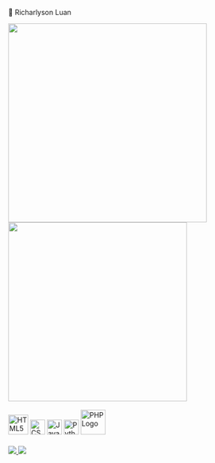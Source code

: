 🐳 Richarlyson Luan
<div>
  <img align="center" src="https://github-readme-stats.vercel.app/api?username=richarlysonl&show_icons=true&theme=dark" width="400">
  <img align="center"src="https://github-readme-stats.vercel.app/api/top-langs/?username=richarlysonl&layout=compact" width="360">
</div>  
<br>
<div style="display: inline-block; margin-bottom:20;">
        <img src="https://upload.wikimedia.org/wikipedia/commons/6/61/HTML5_logo_and_wordmark.svg" alt="HTML5 Logo" width="40">
        <img src="https://upload.wikimedia.org/wikipedia/commons/6/62/CSS3_logo.svg" alt="CSS3 Logo" width="30">
        <img src="https://upload.wikimedia.org/wikipedia/commons/6/6a/JavaScript-logo.png" alt="JavaScript Logo" width="30">
        <img src="https://upload.wikimedia.org/wikipedia/commons/c/c3/Python-logo-notext.svg" alt="Python Logo" width="30">
        <img src="https://upload.wikimedia.org/wikipedia/commons/2/27/PHP-logo.svg" alt="PHP Logo" width="50">
</div>
<br>
<div style="margin-bottom:20;">
<a href="https://www.linkedin.com/in/richarlyson-luan-80708b356?utm_source=share&utm_campaign=share_via&utm_content=profile&utm_medium=android_app">
<img src="https://img.shields.io/badge/LinkedIn-0077B5?style=for-the-badge&logo=linkedin&logoColor=white">
</a> 
<a href="https://stackoverflow.com/users/29702485/richarlyson-luan?tab=profile">
<img src="https://aleen42.github.io/badges/src/stackoverflow.svg">
</a>
</div>
